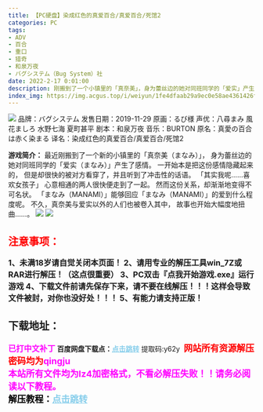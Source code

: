 ```yaml
---
title: 【PC硬盘】染成红色的真爱百合/真爱百合/死馆2
categories: PC
tags:
- ADV
- 百合
- 重口
- 猎奇
- 和泉万夜
- バグシステム（Bug System）社
date: 2022-2-17 0:01:00
description: 刚搬到了一个小镇里的「真奈美」，身为蕾丝边的她对同班同学的「爱实」产生了感情。开始是把这份感情隐藏起来的，但是却很快的被对方看穿了，并且听到了冲击性的话语。「其实我呢……喜欢女孩子」心意相通的两人很快便走到了一起。
index_img: https://img.acgus.top/i/weiyun/1fe4dfaab29a9ec0e58ae4361426f889f59c8fa84de9c7c5929e47d31501c78bee7dca2b31698c2520d1b7f81e5a1ed4.webp
---
```

![](https://img.acgus.top/i/weiyun/1fe4dfaab29a9ec0e58ae4361426f889f59c8fa84de9c7c5929e47d31501c78bee7dca2b31698c2520d1b7f81e5a1ed4.webp)
品牌：バグシステム
发售日期：2019-11-29
原画：るび様
声优：八尋まみ 風花ましろ 水野七海 夏町甚平
剧本：和泉万夜
音乐：BURTON
原名：真愛の百合は赤く染まる
译名：染成红色的真爱百合/真爱百合/死馆2

**游戏简介：**
最近刚搬到了一个新的小镇里的「真奈美（まなみ）」，
身为蕾丝边的她对同班同学的「爱实（まなみ）」产生了感情。
一开始本是把这份感情隐藏起来的，
但是却很快的被对方看穿了，并且听到了冲击性的话语。
「其实我呢……喜欢女孩子」
心意相通的两人很快便走到了一起。
然而这份关系，却渐渐地变得不可名状。
「まなみ（MANAMI）」能够回应「まなみ（MANAMI）」的爱到什么程度呢。
不久，真奈美与爱实以外的人们也被卷入其中，
故事也开始大幅度地扭曲……。
![](https://img.acgus.top/i/weiyun/819d3e1158174b3034d43d594e1c82dbe4e5a8ea621bd70486e28be3c4e0683659fe340b799d575aa8a3f0e1360435ce.webp)
![](https://img.acgus.top/i/weiyun/5b23e8ebe28e697cfb5346ab3ec7dcd818fd5084da6a7aa995d49e7f51b3b19264865520d474d5175455c774aec8780e.webp)



## <font color=#FF0000 >注意事项：</font>
<font size=3><b>1、未满18岁请自觉关闭本页面！
2、请用专业的解压工具win_7Z或RAR进行解压！（这点很重要）
3、PC双击『点我开始游戏.exe』运行游戏
4、下载文件前请先保存下来，请不要在线解压！！！这样会导致文件被封，对你也没好处！！！
5、有能力请支持正版！</b></font>

## 下载地址：
<font color=#FF00FF size=3><b>已打中文补丁</b></font>
<b>百度网盘下载点：</b><a href="https://pan.baidu.com/s/1_Rj-G_Cy4-TMeq1mD7gTCw?pwd=y62y" style="color: #87CEEB;"><b>点击跳转</b></a> 提取码:y62y
<a style="padding: 0" href="https://post.qingju.org/AD/"><img style="max-width:100%" src="https://img.acgus.top/i/2024/07/478f689b8021d8d499ab43d21acf137a.gif" alt=""></a>
<b><font color=#FF0000 size=4>网站所有资源解压密码均为</b></font><b><font color=#FF00FF size=4>qingju</font><font color=#FF0000 ></font></b><br><b><font color=#FF00FF size=4>本站所有文件均为lz4加密格式，不看必解压失败！！请务必阅读以下教程。</b></font><br><b><font color=#000 size=4>解压教程：</b><a href="https://post.qingju.org/tutorial/000/" style="color: #87CEEB;"><b>点击跳转</b></a>